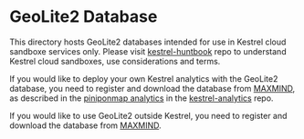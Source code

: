 # GeoLite2 Database

This directory hosts GeoLite2 databases intended for use in Kestrel cloud
sandboxe services only. Please visit [kestrel-huntbook](https://github.com/opencybersecurityalliance/kestrel-huntbook) repo to understand Kestrel cloud sandboxes, use considerations and terms.

If you would like to deploy your own Kestrel analytics with the GeoLite2
database, you need to register and download the database from
[MAXMIND](https://dev.maxmind.com/geoip/geoip2/geolite2/), as described in the
[piniponmap analytics](https://github.com/opencybersecurityalliance/kestrel-analytics/tree/release/analytics/piniponmap) in the [kestrel-analytics](https://github.com/opencybersecurityalliance/kestrel-analytics/) repo.

If you would like to use GeoLite2 outside Kestrel, you need to register and
download the database from
[MAXMIND](https://dev.maxmind.com/geoip/geoip2/geolite2/).
